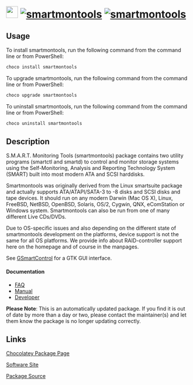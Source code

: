 ﻿# <img src="https://cdn.jsdelivr.net/gh/mkevenaar/chocolatey-packages@233dd82c27a73801f5ea03db4660a6a2d586c82b/icons/smartmontools.png" width="32" height="32"/> [![smartmontools](https://img.shields.io/chocolatey/v/smartmontools.svg?label=smartmontools)](https://chocolatey.org/packages/smartmontools) [![smartmontools](https://img.shields.io/chocolatey/dt/smartmontools.svg)](https://chocolatey.org/packages/smartmontools)

## Usage
To install smartmontools, run the following command from the command line or from PowerShell:
```powershell
choco install smartmontools
```

To upgrade smartmontools, run the following command from the command line or from PowerShell:
```powershell
choco upgrade smartmontools
```

To uninstall smartmontools, run the following command from the command line or from PowerShell:
```powershell
choco uninstall smartmontools
```

## Description
S.M.A.R.T. Monitoring Tools (smartmontools) package contains two utility programs (smartctl and smartd) to control and monitor storage systems using the Self-Monitoring, Analysis and Reporting Technology System (SMART) built into most modern ATA and SCSI harddisks.

Smartmontools was originally derived from the Linux ​smartsuite package and actually supports ATA/ATAPI/SATA-3 to -8 disks and SCSI disks and tape devices. It should run on any modern Darwin (Mac OS X), Linux, FreeBSD, NetBSD, OpenBSD, Solaris, OS/2, Cygwin, QNX, eComStation or Windows system. Smartmontools can also be run from one of many different Live CDs/DVDs.

Due to OS-specific issues and also depending on the different state of smartmontools development on the platforms, device support is not the same for all OS platforms. We provide info about RAID-controller support here on the homepage and of course in the manpages.

See [GSmartControl](https://chocolatey.org/packages/gsmartcontrol) for a GTK GUI interface.

#### Documentation
* [FAQ](http://www.smartmontools.org/wiki/FAQ)
* [Manual](http://www.smartmontools.org/wiki/TocDoc)
* [Developer](http://www.smartmontools.org/wiki/TocDeveloper)

**Please Note**: This is an automatically updated package. If you find it is
out of date by more than a day or two, please contact the maintainer(s) and
let them know the package is no longer updating correctly.


## Links
[Chocolatey Package Page](https://chocolatey.org/packages/smartmontools)

[Software Site](http://www.smartmontools.org/)

[Package Source](https://github.com/mkevenaar/chocolatey-packages/tree/master/automatic/smartmontools)

